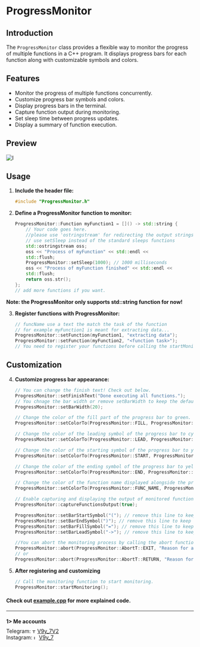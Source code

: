 
# ProgressMonitor

## Introduction
The `ProgressMonitor` class provides a flexible way to monitor the progress of multiple functions in a C++ program. It displays progress bars for each function along with customizable symbols and colors.

## Features
- Monitor the progress of multiple functions concurrently.
- Customize progress bar symbols and colors.
- Display progress bars in the terminal.
- Capture function output during monitoring.
- Set sleep time between progress updates.
- Display a summary of function execution.

## Preview
![I](https://github.com/i-Taylo/ProgressMonitor/blob/main/terminal_output.gif)

## Usage
1. **Include the header file:**
   ```cpp
   #include "ProgressMonitor.h"

2. **Define a ProgressMonitor function to monitor:**
    ```cpp
    ProgressMonitor::Function myFunction1 = []() -> std::string {
        // Your code goes here.
        //please use 'ostringstream' for redirecting the output strings to be besides the bar.
        // use setSleep instead of the standard sleeps functions
        std::ostringstream oss;
        oss << "Process of myFunction" << std::endl << 
        std::flush;
        ProgressMonitor::setSleep(1000); // 1000 milliseconds
        oss << "Process of myFunction finished" << std::endl << 
        std::flush;
        return oss.str();
    };
    // add more functions if you want.

**Note: the ProgressMonitor only supports std::string function for now!**

3. **Register functions with ProgressMonitor:**
    ```cpp
    // funcName use a text the match the task of the function
    // for example myFunction1 is meant for extracting data...
    ProgressMonitor::setFunction(myFunction1, "extracting data");
    ProgressMonitor::setFunction(myFunction2, "<function task>");
    // You need to register your functions before calling the startMonitoring()
    ```

## Customization
4. **Customize progress bar appearance:**
    ```cpp
    // You can change the finish text! Check out below.
    ProgressMonitor::setFinishText("Done executing all functions.");
    // You chnage the bar width or remove setBarWidth to keep the default width (30)! Check out below.
    ProgressMonitor::setBarWidth(20);

    // Change the color of the fill part of the progress bar to green.
    ProgressMonitor::setColorTo(ProgressMonitor::FILL, ProgressMonitor::GREEN);

    // Change the color of the leading symbol of the progress bar to cyan.
    ProgressMonitor::setColorTo(ProgressMonitor::LEAD, ProgressMonitor::CYAN);

    // Change the color of the starting symbol of the progress bar to yellow.
    ProgressMonitor::setColorTo(ProgressMonitor::START, ProgressMonitor::YELLOW);

    // Change the color of the ending symbol of the progress bar to yellow.
    ProgressMonitor::setColorTo(ProgressMonitor::END, ProgressMonitor::YELLOW);

    // Change the color of the function name displayed alongside the progress bar to yellow.
    ProgressMonitor::setColorTo(ProgressMonitor::FUNC_NAME, ProgressMonitor::YELLOW);

    // Enable capturing and displaying the output of monitored functions.
    ProgressMonitor::captureFunctionsOutput(true);

    ProgressMonitor::setBarStartSymbol("("); // remove this line to keep the default `[`
    ProgressMonitor::setBarEndSymbol(")"); // remove this line to keep the default `]`
    ProgressMonitor::setBarFillSymbol("="); // remove this line to keep the default `▇`
    ProgressMonitor::setBarLeadSymbol("->"); // remove this line to keep the default `-▶`

    //You can abort the monitoring process by calling the abort function:
    ProgressMonitor::abort(ProgressMonitor::AbortT::EXIT, "Reason for aborting.");
    // or
    ProgressMonitor::abort(ProgressMonitor::AbortT::RETURN, "Reason for aborting.");
    ```


5. **After registering and customizing**
    ```cpp
    // Call the monitoring function to start monitoring.
    ProgressMonitor::startMonitoring();
    ```

#### Check out [example.cpp](https://github.com/i-Taylo/ProgressMonitor/blob/main/src/example.cpp) for more explained code.
***

#### 1> Me accounts
<div style="margin: -20px;"></div>
<div style="padding-top: 10px;">
Telegram: <img src="https://github.com/gauravghongde/social-icons/raw/master/SVG/Color/Telegram.svg" alt="Telegram" width="10" height="10">
<a href="t.me/v9y_7v2">V9y_7V2</a>
<br>
Instagram: <img src="https://github.com/gauravghongde/social-icons/raw/master/SVG/Color/Instagram.svg" alt="Instagram" width="10" height="10">
<a href="https://instagram.com/v9y_7">V9y_7</a>


</div>
